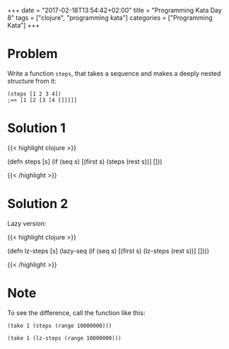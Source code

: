 +++
date = "2017-02-18T13:54:42+02:00"
title = "Programming Kata Day 8"
tags = ["clojure", "programming kata"]
categories = ["Programming Kata"]
+++

# Problem

Write a function `steps`, that takes a sequence and makes a deeply nested structure from it:

```
(steps [1 2 3 4])
;=> [1 [2 [3 [4 []]]]]
```
# Solution 1

{{< highlight clojure >}}

(defn steps [s]
  (if (seq s)
    [(first s) (steps (rest s))]
    []))
    
{{< /highlight >}}

# Solution 2

Lazy version:

{{< highlight clojure >}}

(defn lz-steps [s]
  (lazy-seq
   (if (seq s)
     [(first s) (lz-steps (rest s))]
     [])))
     
{{< /highlight >}}

# Note
To see the difference, call the function like this:

```
(take 1 (steps (range 10000000)))

(take 1 (lz-steps (range 10000000)))
```
